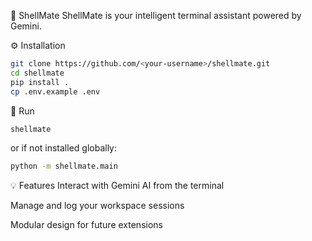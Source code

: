 🐚 ShellMate
ShellMate is your intelligent terminal assistant powered by Gemini.

⚙️ Installation
```bash
git clone https://github.com/<your-username>/shellmate.git
cd shellmate
pip install .
cp .env.example .env
```
🚀 Run
```bash
shellmate
```
or if not installed globally:

```bash
python -m shellmate.main
```
💡 Features
Interact with Gemini AI from the terminal

Manage and log your workspace sessions

Modular design for future extensions